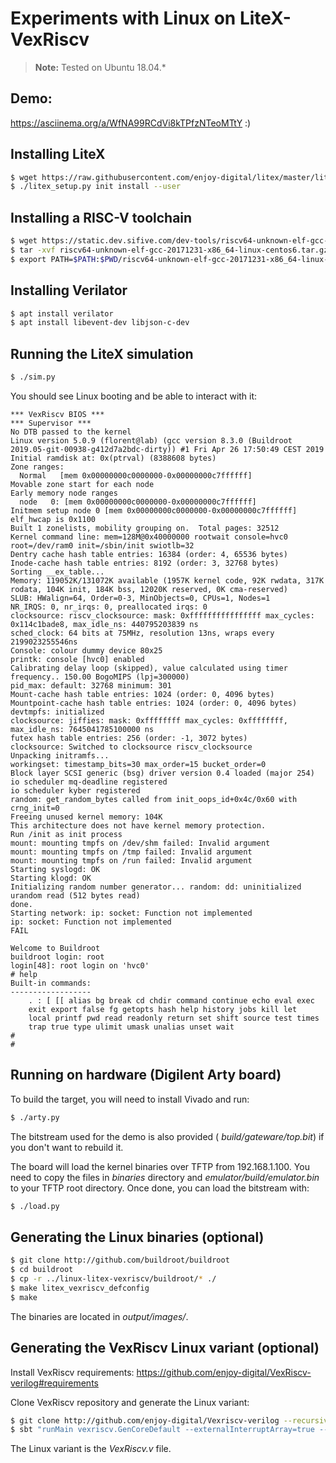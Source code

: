 # Experiments with Linux on LiteX-VexRiscv

> **Note:** Tested on Ubuntu 18.04.*

## Demo:
https://asciinema.org/a/WfNA99RCdVi8kTPfzNTeoMTtY :)

## Installing LiteX
```sh
$ wget https://raw.githubusercontent.com/enjoy-digital/litex/master/litex_setup.py
$ ./litex_setup.py init install --user
```
## Installing a RISC-V toolchain
```sh
$ wget https://static.dev.sifive.com/dev-tools/riscv64-unknown-elf-gcc-20171231-x86_64-linux-centos6.tar.gz
$ tar -xvf riscv64-unknown-elf-gcc-20171231-x86_64-linux-centos6.tar.gz
$ export PATH=$PATH:$PWD/riscv64-unknown-elf-gcc-20171231-x86_64-linux-centos6/bin/
```
## Installing Verilator
```sh
$ apt install verilator
$ apt install libevent-dev libjson-c-dev
```
## Running the LiteX simulation
```sh
$ ./sim.py
```
You should see Linux booting and be able to interact with it:
```
*** VexRiscv BIOS ***
*** Supervisor ***
No DTB passed to the kernel
Linux version 5.0.9 (florent@lab) (gcc version 8.3.0 (Buildroot 2019.05-git-00938-g412d7a2bdc-dirty)) #1 Fri Apr 26 17:50:49 CEST 2019
Initial ramdisk at: 0x(ptrval) (8388608 bytes)
Zone ranges:
  Normal   [mem 0x00000000c0000000-0x00000000c7ffffff]
Movable zone start for each node
Early memory node ranges
  node   0: [mem 0x00000000c0000000-0x00000000c7ffffff]
Initmem setup node 0 [mem 0x00000000c0000000-0x00000000c7ffffff]
elf_hwcap is 0x1100
Built 1 zonelists, mobility grouping on.  Total pages: 32512
Kernel command line: mem=128M@0x40000000 rootwait console=hvc0 root=/dev/ram0 init=/sbin/init swiotlb=32
Dentry cache hash table entries: 16384 (order: 4, 65536 bytes)
Inode-cache hash table entries: 8192 (order: 3, 32768 bytes)
Sorting __ex_table...
Memory: 119052K/131072K available (1957K kernel code, 92K rwdata, 317K rodata, 104K init, 184K bss, 12020K reserved, 0K cma-reserved)
SLUB: HWalign=64, Order=0-3, MinObjects=0, CPUs=1, Nodes=1
NR_IRQS: 0, nr_irqs: 0, preallocated irqs: 0
clocksource: riscv_clocksource: mask: 0xffffffffffffffff max_cycles: 0x114c1bade8, max_idle_ns: 440795203839 ns
sched_clock: 64 bits at 75MHz, resolution 13ns, wraps every 2199023255546ns
Console: colour dummy device 80x25
printk: console [hvc0] enabled
Calibrating delay loop (skipped), value calculated using timer frequency.. 150.00 BogoMIPS (lpj=300000)
pid_max: default: 32768 minimum: 301
Mount-cache hash table entries: 1024 (order: 0, 4096 bytes)
Mountpoint-cache hash table entries: 1024 (order: 0, 4096 bytes)
devtmpfs: initialized
clocksource: jiffies: mask: 0xffffffff max_cycles: 0xffffffff, max_idle_ns: 7645041785100000 ns
futex hash table entries: 256 (order: -1, 3072 bytes)
clocksource: Switched to clocksource riscv_clocksource
Unpacking initramfs...
workingset: timestamp_bits=30 max_order=15 bucket_order=0
Block layer SCSI generic (bsg) driver version 0.4 loaded (major 254)
io scheduler mq-deadline registered
io scheduler kyber registered
random: get_random_bytes called from init_oops_id+0x4c/0x60 with crng_init=0
Freeing unused kernel memory: 104K
This architecture does not have kernel memory protection.
Run /init as init process
mount: mounting tmpfs on /dev/shm failed: Invalid argument
mount: mounting tmpfs on /tmp failed: Invalid argument
mount: mounting tmpfs on /run failed: Invalid argument
Starting syslogd: OK
Starting klogd: OK
Initializing random number generator... random: dd: uninitialized urandom read (512 bytes read)
done.
Starting network: ip: socket: Function not implemented
ip: socket: Function not implemented
FAIL

Welcome to Buildroot
buildroot login: root
login[48]: root login on 'hvc0'
# help
Built-in commands:
------------------
	. : [ [[ alias bg break cd chdir command continue echo eval exec
	exit export false fg getopts hash help history jobs kill let
	local printf pwd read readonly return set shift source test times
	trap true type ulimit umask unalias unset wait
#
#
```

## Running on hardware (Digilent Arty board)
To build the target, you will need to install Vivado and run:
```sh
$ ./arty.py
```
 The bitstream used for the demo is also provided ( *build/gateware/top.bit*) if you don't want to rebuild it.

The board will load the kernel binaries over TFTP from 192.168.1.100. You need to copy the files in *binaries* directory and *emulator/build/emulator.bin* to your TFTP root directory. Once done, you can load the bitstream with:
```sh
$ ./load.py
```

## Generating the Linux binaries (optional)
```sh
$ git clone http://github.com/buildroot/buildroot
$ cd buildroot
$ cp -r ../linux-litex-vexriscv/buildroot/* ./
$ make litex_vexriscv_defconfig
$ make
```
The binaries are located in *output/images/*.

## Generating the VexRiscv Linux variant (optional)
Install VexRiscv requirements: https://github.com/enjoy-digital/VexRiscv-verilog#requirements

Clone VexRiscv repository and generate the Linux variant:
```sh
$ git clone http://github.com/enjoy-digital/Vexriscv-verilog --recursive
$ sbt "runMain vexriscv.GenCoreDefault --externalInterruptArray=true --csrPluginConfig=linux"
```
The Linux variant is the *VexRiscv.v* file.